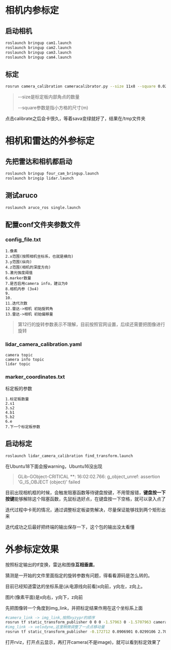# 相机内参标定
  ## 启动相机

  ```bash
  roslaunch bringup cam1.launch
  roslaunch bringup cam2.launch
  roslaunch bringup cam3.launch
  roslaunch bringup cam4.launch
  ```
  ## 标定

  ```bash
  rosrun camera_calibration cameracalibrator.py --size 11x8 --square 0.02 image:=/camera/color/image_raw camera:=/camera/color/image_raw --no-service-check
  ```
> --size是标定板内部角点的数量
> 
> --square参数是指小方格的尺寸(m)

点击calibrate之后会卡很久，等着sava变绿就好了，结果在/tmp文件夹


# 相机和雷达的外参标定
## 先把雷达和相机都启动
```bash
roslaunch bringup four_cam_bringup.launch
roslaunch bringip lidar.launch
```

## 测试aruco
```bash
roslaunch aruco_ros single.launch
```

## 配置conf文件夹参数文件
### config_file.txt
```
1.像素
2.x范围(按照相机坐标系，也就是横向)
3.y范围(纵向)
4.z范围(相机的深度方向)
5.激光强度阈值
6.marker数量
7.是否启用camera info，建议为0
8.相机内参 (3x4)
9.
10.
11.迭代次数
12.雷达->相机 初始旋转角
13.雷达->相机 初始偏移量
```
>第12行的旋转参数表示不理解，目前按照官网设置，后续还需要把图像进行旋转 

### lidar_camera_calibration.yaml
```
camera topic
camera info topic
lidar topic
```

### marker_coordinates.txt
标定板的参数
```
1.标定板数量
2.s1
3.s2
4.b1
5.b2
6.e
7.下一个标定板参数
```

## 启动标定
```bash
roslaunch lidar_camera_calibration find_transform.launch
```       
在Ubuntu18下面会报warning，Ubuntu16没出现

> GLib-GObject-CRITICAL **: 16:02:02.766: g_object_unref: assertion 'G_IS_OBJECT (object)' failed

目前出现相机框的时候，会触发阻塞函数等待键盘按键，不用管报错，**键盘按一下按键**能够解除这个阻塞函数，先鼠标选好点，在键盘按一下空格，就可以录入点了

迭代过程中卡死的情况，通过调整标定板姿势解决，尽量保证能够找到两个矩形出来

迭代成功之后最好把终端的输出保存一下，这个包的输出没太看懂
  
# 外参标定效果
  
按照标定输出的tf变换，雷达和图像**互相垂直**。

猜测是一开始的文件里面指定的旋转参数有问题，得看看源码是怎么转的。

目前已经知道雷达的坐标系是(从电源线向前看)x向前，y向左，z向上。

图片(像素平面)是x向右，y向下，z向前

先把图像转一个角度到img_link，并把标定结果作用在这个坐标系上面
```bash
#camera_link -> img_link,按照xyzypr的顺序
rosrun tf static_transform_publisher 0 0 0 -1.57963 0 -1.5707963 camera_link img_link 100
#img_link -> velodyne,这里稍微调整了一点点移动量
rosrun tf static_transform_publisher -0.172712 0.0906901 0.0299106 2.70027 -1.79366 -1.07103 img_link velodyne 100
```
打开rviz，打开点云显示，再打开camera(不是image)，就可以看到标定效果了